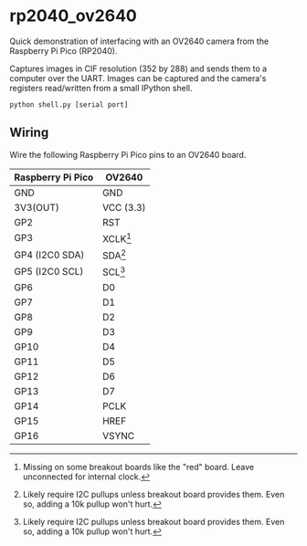 # rp2040_ov2640
Quick demonstration of interfacing with an OV2640 camera from the Raspberry Pi
Pico (RP2040).

Captures images in CIF resolution (352 by 288) and sends them to a computer over
the UART. Images can be captured and the camera's registers read/written from a
small IPython shell.

```
python shell.py [serial port]
```

## Wiring
Wire the following Raspberry Pi Pico pins to an OV2640 board.

|Raspberry Pi Pico|OV2640|
|----|------|
|GND|GND|
|3V3(OUT)|VCC (3.3)|
|GP2|RST|
|GP3|XCLK[^no_xclk]|
|GP4 (I2C0 SDA)|SDA[^i2c_pullups]|
|GP5 (I2C0 SCL)|SCL[^i2c_pullups]|
|GP6|D0|
|GP7|D1|
|GP8|D2|
|GP9|D3|
|GP10|D4|
|GP11|D5|
|GP12|D6|
|GP13|D7|
|GP14|PCLK|
|GP15|HREF|
|GP16|VSYNC|

[^no_xclk]: Missing on some breakout boards like the "red" board. Leave unconnected for internal clock.

[^i2c_pullups]: Likely require I2C pullups unless breakout board provides them. Even so, adding a 10k pullup won't hurt.
